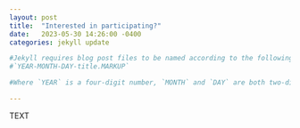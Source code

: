 ```yaml
---
layout: post
title:  "Interested in participating?"
date:   2023-05-30 14:26:00 -0400
categories: jekyll update

#Jekyll requires blog post files to be named according to the following format:
#`YEAR-MONTH-DAY-title.MARKUP`

#Where `YEAR` is a four-digit number, `MONTH` and `DAY` are both two-digit numbers, and `MARKUP` is the file extension representing the format used in the file. After that, include the necessary front matter. Take a look at the source for this post to get an idea about how it works.

---
```

TEXT


